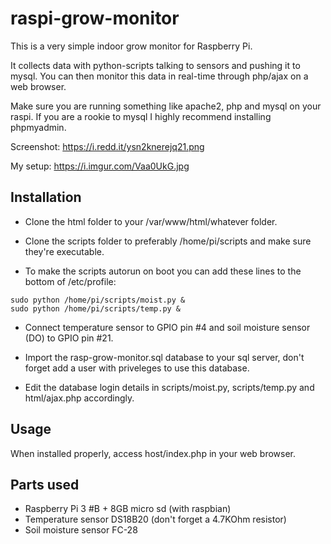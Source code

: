# raspi-grow-monitor
This is a very simple indoor grow monitor for Raspberry Pi.

It collects data with python-scripts talking to sensors and pushing it to mysql.
You can then monitor this data in real-time through php/ajax on a web browser.

Make sure you are running something like apache2, php and mysql on your raspi.
If you are a rookie to mysql I highly recommend installing phpmyadmin.

Screenshot: https://i.redd.it/ysn2knerejq21.png

My setup: https://i.imgur.com/Vaa0UkG.jpg

## Installation
* Clone the html folder to your /var/www/html/whatever folder.

* Clone the scripts folder to preferably /home/pi/scripts and make sure they're executable.

* To make the scripts autorun on boot you can add these lines to the bottom of /etc/profile:

```
sudo python /home/pi/scripts/moist.py &
sudo python /home/pi/scripts/temp.py &
```

* Connect temperature sensor to GPIO pin #4 and soil moisture sensor (DO) to GPIO pin #21.

* Import the rasp-grow-monitor.sql database to your sql server, don't forget add a user with priveleges to use this database.

* Edit the database login details in scripts/moist.py, scripts/temp.py and html/ajax.php accordingly.

## Usage
When installed properly, access host/index.php in your web browser.

## Parts used
* Raspberry Pi 3 #B + 8GB micro sd (with raspbian)
* Temperature sensor DS18B20 (don't forget a 4.7KOhm resistor)
* Soil moisture sensor FC-28
